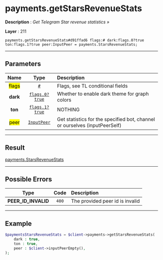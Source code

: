 # payments.getStarsRevenueStats

**Description** : *Get Telegram Star revenue statistics &raquo;*

**Layer** : 211

```tl
payments.getStarsRevenueStats#d91ffad6 flags:# dark:flags.0?true ton:flags.1?true peer:InputPeer = payments.StarsRevenueStats;
```

---

## Parameters

| Name | Type | Description |
| :---: | :---: | :--- |
| <mark>flags</mark> | [`#`](type/#) | Flags, see TL conditional fields |
| **dark** | [`flags.0?true`](type/true) | Whether to enable dark theme for graph colors |
| **ton** | [`flags.1?true`](type/true) | NOTHING |
| <mark>peer</mark> | [`InputPeer`](type/InputPeer) | Get statistics for the specified bot, channel or ourselves (inputPeerSelf) |

---

## Result

[payments.StarsRevenueStats](type/payments.StarsRevenueStats)

---

## Possible Errors

| Type | Code | Description |
| :---: | :---: | :--- |
| **PEER_ID_INVALID** | `400` | The provided peer id is invalid |

---

## Example

```php
$paymentsStarsRevenueStats = $client->payments->getStarsRevenueStats(
	dark : true,
	ton : true,
	peer : $client->inputPeerEmpty(),
);
```